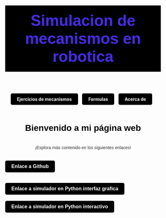 <!DOCTYPE html>
<html>
<head>
<section class="section">
  <div class="section-header">
      <h3 class="page__heading" style="font-family: Lastica, Arial, sans-serif; background-color: #000000; padding: 20px; text-align: center; margin-top: 100x; color: #492AE6; font-size: 50px;">
          Simulacion de mecanismos en robotica</h3>
  </div>
</section>
</head>
<body>
  

  <div class="menu" style="text-align: center; margin-top: 20px;">
    <ul style="list-style-type: none; padding: 0;">
      <li style="display: inline-block; margin-right: 10px;">
        <a href="menu_ejercicios.html" class="button">Ejercicios de mecanismos</a>
      </li>
      <li style="display: inline-block; margin-right: 10px;">
        <a href="menu_formulas.html" class="button">Formulas</a>
      </li>
      <li style="display: inline-block; margin-right: 10px;">
        <a href="#" class="button">Acerca de</a>
      </li>
    </ul>
  </div>
  
  

  <h1 style="color: black; text-align: center; font-family: Arial, sans-serif; padding: 20px;">Bienvenido a mi página web</h1>
  <p style="color: #333;  text-align: center; font-family: Arial, sans-serif;">¡Explora más contenido en los siguientes enlaces!</p>


  <button class="button" style="display: inline-block;
  background-color: #000000;
  color: white;
  padding: 10px 20px;
  text-align: center;
  text-decoration: none;
  font-size: 16px;
  border-radius: 5px;
  margin-top: 20px;
  border: none;
  cursor: pointer;" onclick="window.location.href='https://github.com/abrilsoldier19/SimuladorMecanismosRobotica/tree/main'">Enlace a Github</button>

<button class="button" style="display: inline-block;
background-color: #000000;
color: white;
padding: 10px 20px;
text-align: center;
text-decoration: none;
font-size: 16px;
border-radius: 5px;
margin-top: 20px;
border: none;
cursor: pointer;" onclick="window.location.href='https://trinket.io/pygame/46fdee9423?showInstructions=true'">Enlace a simulador en Python interfaz grafica</button>
<button class="button" style="display: inline-block;
background-color: #000000;
color: white;
padding: 10px 20px;
text-align: center;
text-decoration: none;
font-size: 16px;
border-radius: 5px;
margin-top: 20px;
border: none;
cursor: pointer;" onclick="window.location.href='https:https://avril-rock1471-gmail-com.trinket.io/sites/simulacionproyectofinal'">Enlace a simulador en Python interactivo</button>
<style>
  .button {
  display: inline-block;
  background-color: #000000;
  color: white;
  padding: 10px 20px;
  text-align: center;
  text-decoration: none;
  font-weight: bold;
  border-radius: 5px;
  margin-top: 20px;
  border: none;
  cursor: pointer;
}

.button:hover {
  background-color: #333;
}

  </style>
</body>
</html>

